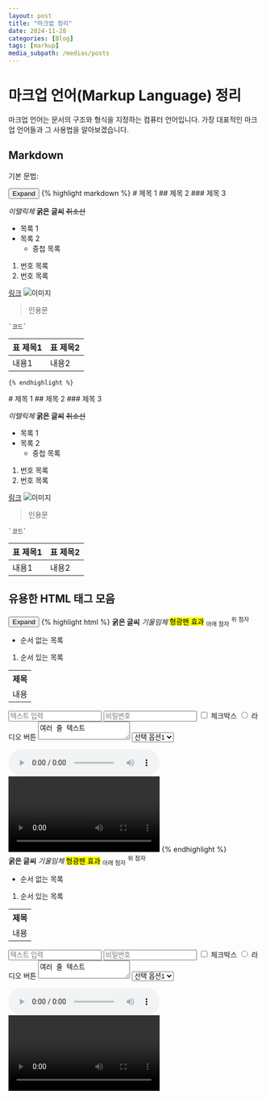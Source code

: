 ```yaml
---
layout: post
title: "마크업 정리"
date: 2024-11-28
categories: [Blog]
tags: [markup]
media_subpath: /medias/posts
---
```


# 마크업 언어(Markup Language) 정리

마크업 언어는 문서의 구조와 형식을 지정하는 컴퓨터 언어입니다. 가장 대표적인 마크업 언어들과 그 사용법을 알아보겠습니다.

## Markdown

기본 문법:

<div class="code-block-container">
    <button class="code-toggle">Expand</button>
    {% highlight markdown %}
# 제목 1
## 제목 2
### 제목 3

*이탤릭체*
**굵은 글씨**
~~취소선~~

- 목록 1
- 목록 2
  - 중첩 목록

1. 번호 목록
2. 번호 목록

[링크](https://example.com)
![이미지](image.jpg)

> 인용문

```
`코드`
```

| 표 제목1 | 표 제목2 |
| -------- | -------- |
| 내용1    | 내용2    |
    {% endhighlight %}
</div>
# 제목 1
## 제목 2
### 제목 3

*이탤릭체*
**굵은 글씨**
~~취소선~~

- 목록 1
- 목록 2
  - 중첩 목록

1. 번호 목록
2. 번호 목록

[링크](https://example.com)
![이미지](image.jpg)

> 인용문

```
`코드`
```

| 표 제목1 | 표 제목2 |
| -------- | -------- |
| 내용1    | 내용2    |


## 유용한 HTML 태그 모음

<div class="code-block-container">
    <button class="code-toggle">Expand</button>
    {% highlight html %}
<!-- 텍스트 서식 -->
<strong>굵은 글씨</strong>
<em>기울임체</em>
<mark>형광펜 효과</mark>
<sub>아래 첨자</sub>
<sup>위 첨자</sup>

<!-- 목록 -->
<ul>
    <li>순서 없는 목록</li>
</ul>
<ol>
    <li>순서 있는 목록</li>
</ol>

<!-- 테이블 -->
<table>
    <tr>
        <th>제목</th>
    </tr>
    <tr>
        <td>내용</td>
    </tr>
</table>

<!-- 입력 폼 -->
<form>
    <input type="text" placeholder="텍스트 입력">
    <input type="password" placeholder="비밀번호">
    <input type="checkbox"> 체크박스
    <input type="radio"> 라디오 버튼
    <textarea>여러 줄 텍스트</textarea>
    <select>
        <option>선택 옵션1</option>
        <option>선택 옵션2</option>
    </select>
</form>

<!-- 미디어 -->
<audio controls>
    <source src="audio.mp3" type="audio/mpeg">
</audio>
<video controls>
    <source src="video.mp4" type="video/mp4">
</video>
    {% endhighlight %}
</div>
<!-- 텍스트 서식 -->
<strong>굵은 글씨</strong>
<em>기울임체</em>
<mark>형광펜 효과</mark>
<sub>아래 첨자</sub>
<sup>위 첨자</sup>

<!-- 목록 -->
<ul>
    <li>순서 없는 목록</li>
</ul>
<ol>
    <li>순서 있는 목록</li>
</ol>

<!-- 테이블 -->
<table>
    <tr>
        <th>제목</th>
    </tr>
    <tr>
        <td>내용</td>
    </tr>
</table>

<!-- 입력 폼 -->
<form>
    <input type="text" placeholder="텍스트 입력">
    <input type="password" placeholder="비밀번호">
    <input type="checkbox"> 체크박스
    <input type="radio"> 라디오 버튼
    <textarea>여러 줄 텍스트</textarea>
    <select>
        <option>선택 옵션1</option>
        <option>선택 옵션2</option>
    </select>
</form>

<!-- 미디어 -->
<audio controls>
    <source src="audio.mp3" type="audio/mpeg">
</audio>
<video controls>
    <source src="video.mp4" type="video/mp4">
</video>
